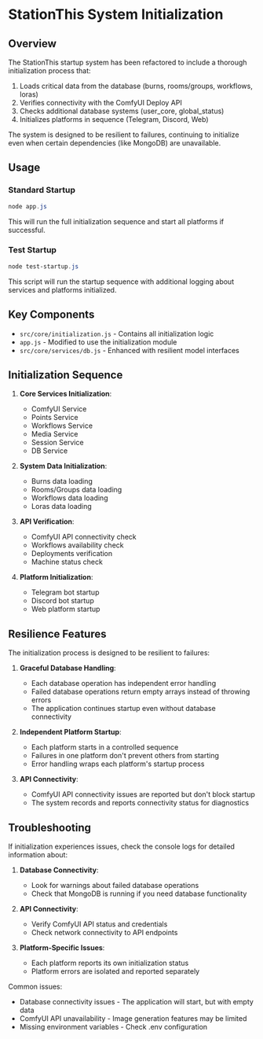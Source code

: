 # StationThis System Initialization

## Overview

The StationThis startup system has been refactored to include a thorough initialization process that:

1. Loads critical data from the database (burns, rooms/groups, workflows, loras)
2. Verifies connectivity with the ComfyUI Deploy API
3. Checks additional database systems (user_core, global_status)
4. Initializes platforms in sequence (Telegram, Discord, Web)

The system is designed to be resilient to failures, continuing to initialize even when certain dependencies (like MongoDB) are unavailable.

## Usage

### Standard Startup

```powershell
node app.js
```

This will run the full initialization sequence and start all platforms if successful.

### Test Startup

```powershell
node test-startup.js
```

This script will run the startup sequence with additional logging about services and platforms initialized.

## Key Components

- `src/core/initialization.js` - Contains all initialization logic
- `app.js` - Modified to use the initialization module
- `src/core/services/db.js` - Enhanced with resilient model interfaces

## Initialization Sequence

1. **Core Services Initialization**:
   - ComfyUI Service
   - Points Service
   - Workflows Service
   - Media Service
   - Session Service
   - DB Service

2. **System Data Initialization**:
   - Burns data loading
   - Rooms/Groups data loading
   - Workflows data loading
   - Loras data loading

3. **API Verification**:
   - ComfyUI API connectivity check
   - Workflows availability check
   - Deployments verification
   - Machine status check

4. **Platform Initialization**:
   - Telegram bot startup
   - Discord bot startup
   - Web platform startup

## Resilience Features

The initialization process is designed to be resilient to failures:

1. **Graceful Database Handling**:
   - Each database operation has independent error handling
   - Failed database operations return empty arrays instead of throwing errors
   - The application continues startup even without database connectivity

2. **Independent Platform Startup**:
   - Each platform starts in a controlled sequence
   - Failures in one platform don't prevent others from starting
   - Error handling wraps each platform's startup process

3. **API Connectivity**:
   - ComfyUI API connectivity issues are reported but don't block startup
   - The system records and reports connectivity status for diagnostics

## Troubleshooting

If initialization experiences issues, check the console logs for detailed information about:

1. **Database Connectivity**:
   - Look for warnings about failed database operations
   - Check that MongoDB is running if you need database functionality

2. **API Connectivity**:
   - Verify ComfyUI API status and credentials
   - Check network connectivity to API endpoints

3. **Platform-Specific Issues**:
   - Each platform reports its own initialization status
   - Platform errors are isolated and reported separately

Common issues:
- Database connectivity issues - The application will start, but with empty data
- ComfyUI API unavailability - Image generation features may be limited
- Missing environment variables - Check .env configuration 